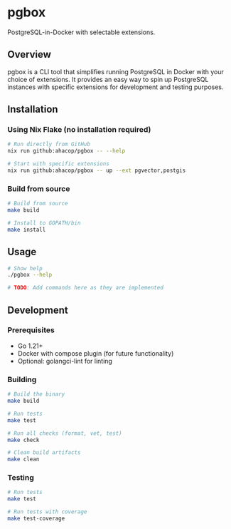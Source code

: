 # pgbox

PostgreSQL-in-Docker with selectable extensions.

## Overview

pgbox is a CLI tool that simplifies running PostgreSQL in Docker with your choice of extensions. It provides an easy way to spin up PostgreSQL instances with specific extensions for development and testing purposes.

## Installation

### Using Nix Flake (no installation required)

```bash
# Run directly from GitHub
nix run github:ahacop/pgbox -- --help

# Start with specific extensions
nix run github:ahacop/pgbox -- up --ext pgvector,postgis
```

### Build from source

```bash
# Build from source
make build

# Install to GOPATH/bin
make install
```

## Usage

```bash
# Show help
./pgbox --help

# TODO: Add commands here as they are implemented
```

## Development

### Prerequisites

- Go 1.21+
- Docker with compose plugin (for future functionality)
- Optional: golangci-lint for linting

### Building

```bash
# Build the binary
make build

# Run tests
make test

# Run all checks (format, vet, test)
make check

# Clean build artifacts
make clean
```

### Testing

```bash
# Run tests
make test

# Run tests with coverage
make test-coverage
```
